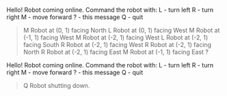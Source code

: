 
Hello! Robot coming online.
Command the robot with:
  L - turn left
  R - turn right
  M - move forward
  ? - this message
  Q - quit
    
>M
Robot at (0, 1) facing North
>L
Robot at (0, 1) facing West
>M
Robot at (-1, 1) facing West
>M
Robot at (-2, 1) facing West
>L
Robot at (-2, 1) facing South
>R
Robot at (-2, 1) facing West
>R
Robot at (-2, 1) facing North
>R
Robot at (-2, 1) facing East
>M
Robot at (-1, 1) facing East
>?

Hello! Robot coming online.
Command the robot with:
  L - turn left
  R - turn right
  M - move forward
  ? - this message
  Q - quit
    
>Q
Robot shutting down.

